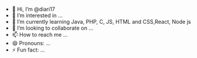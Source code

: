 - 👋 Hi, I’m @diari17
- 👀 I’m interested in ...
- 🌱 I’m currently learning Java, PHP, C, JS, HTML and CSS,React, Node js
- 💞️ I’m looking to collaborate on ...
- 📫 How to reach me ...
- 😄 Pronouns: ...
- ⚡ Fun fact: ...

<!---
diari17/diari17 is a ✨ special ✨ repository because its `README.md` (this file) appears on your GitHub profile.
You can click the Preview link to take a look at your changes.
--->
